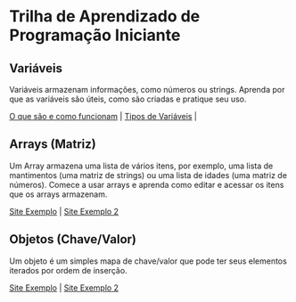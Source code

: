# Trilha de Aprendizado de Programação Iniciante

## Variáveis

Variáveis armazenam informações, como números ou strings. Aprenda por que as variáveis são úteis, como são criadas e pratique seu uso.

[O que são e como funcionam](https://www.explorandoti.com.br/o-que-sao-variaveis-e-como-funcionam-no-python-3/) | [Tipos de Variáveis](https://pythonacademy.com.br/blog/tipos-de-variaveis-no-python) | 

## Arrays (Matriz)

Um Array armazena uma lista de vários itens, por exemplo, uma lista de mantimentos (uma matriz de strings) ou uma lista de idades (uma matriz de números). Comece a usar arrays e aprenda como editar e acessar os itens que os arrays armazenam.

[Site Exemplo](https://google.com.br) | [Site Exemplo 2](https://google.com.br)

## Objetos (Chave/Valor)

Um objeto é um simples mapa de chave/valor que pode ter seus elementos iterados por ordem de inserção.

[Site Exemplo](https://google.com.br) | [Site Exemplo 2](https://google.com.br) 
